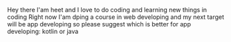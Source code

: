 Hey there I'am heet and I love to do coding and learning new things in coding
Right now I'am dping a course in web developing and my next target will be app developing
so please suggest which is better for app developing: kotlin or java
